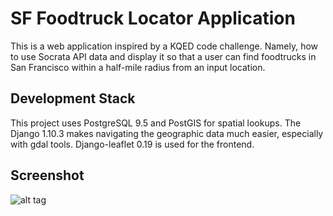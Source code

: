 # SF Foodtruck Locator Application

This is a web application inspired by a KQED code challenge. Namely, how to use
Socrata API data and display it so that a user can find foodtrucks in San Francisco
within a half-mile radius from an input location.

## Development Stack
This project uses PostgreSQL 9.5 and PostGIS for spatial lookups. The Django 1.10.3 
makes navigating the geographic data much easier, especially with gdal tools. Django-leaflet 0.19 is used for the frontend. 

## Screenshot
![alt tag](https://github.com/saashimi/SF_foodtruck/blob/dev/screenshot.gif)  
